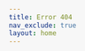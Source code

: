 ```yaml
---
title: Error 404
nav_exclude: true
layout: home
---
```

<html lang="en">
<head>
    <meta charset="UTF-8">
    <meta name="viewport" content="width=device-width, initial-scale=1.0">
    <title>Oops! Wrong Turn</title>
    <style>
        body, html {
            margin: 0;
            padding: 0;
            height: 100%;
            font-family: Arial, sans-serif;
            display: flex;
            justify-content: center;
            align-items: center;
            background-color: #f7f7f7;
        }

        .container {
            text-align: center;
            background-color: white;
            padding: 40px;
            border-radius: 15px;
            box-shadow: 0 2px 20px rgba(0, 0, 0, 0.1);
        }

        h1 {
            font-size: 3rem;
            color: #ff6347;
        }

        p {
            font-size: 1.5rem;
            margin: 20px 0;
        }

        .joke {
            font-size: 1.2rem;
            margin: 20px 0;
            color: #555;
        }

        .back-home-button {
            display: inline-block;
            background-color: #4CAF50;
            color: white;
            padding: 15px 30px;
            text-decoration: none;
            border-radius: 10px;
            font-size: 1.2rem;
            transition: background-color 0.3s;
        }

        .back-home-button:hover {
            background-color: #45a049;
        }

        .emoji {
            font-size: 4rem;
        }

        /* Responsive design */
        @media (max-width: 600px) {
            h1 {
                font-size: 2rem;
            }

            p, .joke {
                font-size: 1.1rem;
            }
        }
    </style>
</head>
<body>
    <div class="container">
        <h1>Oops! Wrong Turn!</h1>
        <span class="emoji">🤔</span>
        <p>Looks like you've wandered off the map...</p>
        <div class="joke">
            <strong>Why did the web developer go broke?</strong><br>
            <em>Because he used up all his cache!</em>
        </div>
        <a href="/index.md" class="back-home-button">Take Me Home</a>
    </div>
</body>
</html>
